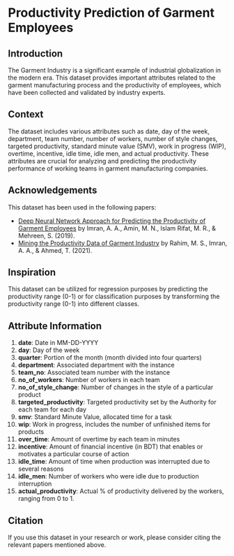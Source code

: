 # Productivity Prediction of Garment Employees

## Introduction
The Garment Industry is a significant example of industrial globalization in the modern era. This dataset provides important attributes related to the garment manufacturing process and the productivity of employees, which have been collected and validated by industry experts. 

## Context
The dataset includes various attributes such as date, day of the week, department, team number, number of workers, number of style changes, targeted productivity, standard minute value (SMV), work in progress (WIP), overtime, incentive, idle time, idle men, and actual productivity. These attributes are crucial for analyzing and predicting the productivity performance of working teams in garment manufacturing companies.

## Acknowledgements
This dataset has been used in the following papers:
- [Deep Neural Network Approach for Predicting the Productivity of Garment Employees](https://doi.org/10.1109/CoDIT.2019.8820408) by Imran, A. A., Amin, M. N., Islam Rifat, M. R., & Mehreen, S. (2019).
- [Mining the Productivity Data of Garment Industry](https://www.inderscienceonline.com/doi/abs/10.1504/IJBIDM.2021.115833) by Rahim, M. S., Imran, A. A., & Ahmed, T. (2021).

## Inspiration
This dataset can be utilized for regression purposes by predicting the productivity range (0-1) or for classification purposes by transforming the productivity range (0-1) into different classes.

## Attribute Information
1. **date**: Date in MM-DD-YYYY
2. **day**: Day of the week
3. **quarter**: Portion of the month (month divided into four quarters)
4. **department**: Associated department with the instance
5. **team_no**: Associated team number with the instance
6. **no_of_workers**: Number of workers in each team
7. **no_of_style_change**: Number of changes in the style of a particular product
8. **targeted_productivity**: Targeted productivity set by the Authority for each team for each day
9. **smv**: Standard Minute Value, allocated time for a task
10. **wip**: Work in progress, includes the number of unfinished items for products
11. **over_time**: Amount of overtime by each team in minutes
12. **incentive**: Amount of financial incentive (in BDT) that enables or motivates a particular course of action
13. **idle_time**: Amount of time when production was interrupted due to several reasons
14. **idle_men**: Number of workers who were idle due to production interruption
15. **actual_productivity**: Actual % of productivity delivered by the workers, ranging from 0 to 1.

## Citation
If you use this dataset in your research or work, please consider citing the relevant papers mentioned above.

